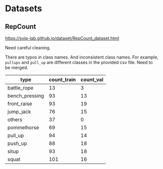 # Datasets

## RepCount

https://svip-lab.github.io/dataset/RepCount_dataset.html

Need careful cleaning.

There are typos in class names. And inconsistent class names. For example, `pullups` and `pull_up` are different classes in the provided csv file. Need to be merged.

| type           | count_train | count_val |
| -------------- | ----------- | --------- |
| battle_rope    | 13          | 3         |
| bench_pressing | 93          | 13        |
| front_raise    | 93          | 19        |
| jump_jack      | 76          | 15        |
| others         | 37          | 0         |
| pommelhorse    | 69          | 15        |
| pull_up        | 94          | 14        |
| push_up        | 88          | 18        |
| situp          | 93          | 18        |
| squat          | 101         | 16        |

